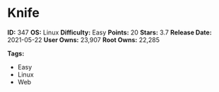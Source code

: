 # Knife

**ID:** 347
**OS:** Linux
**Difficulty:** Easy
**Points:** 20
**Stars:** 3.7
**Release Date:** 2021-05-22
**User Owns:** 23,907
**Root Owns:** 22,285

**Tags:**
- Easy
- Linux
- Web

